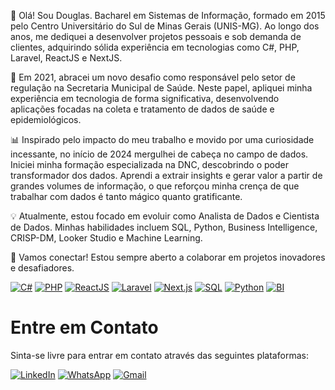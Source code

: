 👋 Olá! Sou Douglas.
Bacharel em Sistemas de Informação, formado em 2015 pelo Centro Universitário do Sul de Minas Gerais (UNIS-MG). Ao longo dos anos, me dediquei a desenvolver projetos pessoais e sob demanda de clientes, adquirindo sólida experiência em tecnologias como C#, PHP, Laravel, ReactJS e NextJS.

🚀 Em 2021, abracei um novo desafio como responsável pelo setor de regulação na Secretaria Municipal de Saúde. Neste papel, apliquei minha experiência em tecnologia de forma significativa, desenvolvendo aplicações focadas na coleta e tratamento de dados de saúde e epidemiológicos.

📊 Inspirado pelo impacto do meu trabalho e movido por uma curiosidade incessante, no início de 2024 mergulhei de cabeça no campo de dados. Iniciei minha formação especializada na DNC, descobrindo o poder transformador dos dados. Aprendi a extrair insights e gerar valor a partir de grandes volumes de informação, o que reforçou minha crença de que trabalhar com dados é tanto mágico quanto gratificante.

💡 Atualmente, estou focado em evoluir como Analista de Dados e Cientista de Dados. Minhas habilidades incluem SQL, Python, Business Intelligence, CRISP-DM, Looker Studio e Machine Learning.

🔗 Vamos conectar! Estou sempre aberto a colaborar em projetos inovadores e desafiadores.

[![C#](https://img.shields.io/badge/C%23-.NET-blueviolet?style=flat-square&logo=c-sharp)](https://dotnet.microsoft.com/)
[![PHP](https://img.shields.io/badge/PHP-777BB4?style=flat-square&logo=php)](https://php.net/)
[![ReactJS](https://img.shields.io/badge/ReactJS-61DAFB?style=flat-square&logo=react)](https://reactjs.org/)
[![Laravel](https://img.shields.io/badge/Laravel-FF2D20?style=flat-square&logo=laravel)](https://laravel.com/)
[![Next.js](https://img.shields.io/badge/Next.js-black?style=flat-square&logo=nextdotjs)](https://nextjs.org/)
[![SQL](https://img.shields.io/badge/SQL-4479A1?style=flat-square&logo=mysql)](https://www.mysql.com/)
[![Python](https://img.shields.io/badge/Python-3776AB?style=flat-square&logo=python)](https://python.org/)
[![BI](https://img.shields.io/badge/BI-FCC624?style=flat-square&logo=powerbi)](https://powerbi.microsoft.com/)



# Entre em Contato

Sinta-se livre para entrar em contato através das seguintes plataformas:

[![LinkedIn](https://img.shields.io/badge/LinkedIn-Douglas%20Lundy-blue?style=flat-square&logo=linkedin)](https://www.linkedin.com/in/douglaslundy/)
[![WhatsApp](https://img.shields.io/badge/WhatsApp-%2B55%2035%20984297193-green?style=flat-square&logo=whatsapp)](https://wa.me/5535984297193)
[![Gmail](https://img.shields.io/badge/Gmail-douglaslundy%40gmail.com-red?style=flat-square&logo=gmail)](mailto:douglaslundy@gmail.com)
